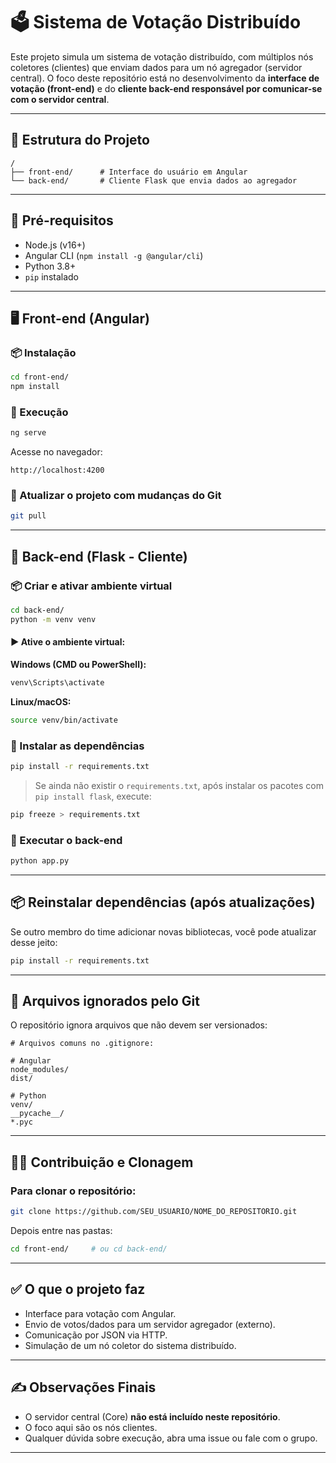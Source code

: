 # 🗳️ Sistema de Votação Distribuído

Este projeto simula um sistema de votação distribuído, com múltiplos nós coletores (clientes) que enviam dados para um nó agregador (servidor central). O foco deste repositório está no desenvolvimento da **interface de votação (front-end)** e do **cliente back-end responsável por comunicar-se com o servidor central**.

---

## 📁 Estrutura do Projeto

```
/
├── front-end/      # Interface do usuário em Angular
└── back-end/       # Cliente Flask que envia dados ao agregador
```


---

## 🔧 Pré-requisitos

- Node.js (v16+)
- Angular CLI (`npm install -g @angular/cli`)
- Python 3.8+
- `pip` instalado

---

## 🖥️ Front-end (Angular)

### 📦 Instalação

```bash
cd front-end/
npm install
```

### 🚀 Execução

```bash
ng serve
```

Acesse no navegador:

```
http://localhost:4200
```

### 🔄 Atualizar o projeto com mudanças do Git

```bash
git pull
```

---

## 🧠 Back-end (Flask - Cliente)

### 📦 Criar e ativar ambiente virtual

```bash
cd back-end/
python -m venv venv
```

#### ▶️ Ative o ambiente virtual:

**Windows (CMD ou PowerShell):**

```bash
venv\Scripts\activate
```

**Linux/macOS:**

```bash
source venv/bin/activate
```

### 🔧 Instalar as dependências

```bash
pip install -r requirements.txt
```

> Se ainda não existir o `requirements.txt`, após instalar os pacotes com `pip install flask`, execute:

```bash
pip freeze > requirements.txt
```

### 🚀 Executar o back-end

```bash
python app.py
```

---

## 📦 Reinstalar dependências (após atualizações)

Se outro membro do time adicionar novas bibliotecas, você pode atualizar desse jeito:

```bash
pip install -r requirements.txt
```

---

## 📁 Arquivos ignorados pelo Git

O repositório ignora arquivos que não devem ser versionados:

```
# Arquivos comuns no .gitignore:

# Angular
node_modules/
dist/

# Python
venv/
__pycache__/
*.pyc
```

---

## 🧑‍💻 Contribuição e Clonagem

### Para clonar o repositório:

```bash
git clone https://github.com/SEU_USUARIO/NOME_DO_REPOSITORIO.git
```

Depois entre nas pastas:

```bash
cd front-end/     # ou cd back-end/
```

---

## ✅ O que o projeto faz

- Interface para votação com Angular.
- Envio de votos/dados para um servidor agregador (externo).
- Comunicação por JSON via HTTP.
- Simulação de um nó coletor do sistema distribuído.

---

## ✍️ Observações Finais

- O servidor central (Core) **não está incluído neste repositório**.
- O foco aqui são os nós clientes.
- Qualquer dúvida sobre execução, abra uma issue ou fale com o grupo.

---